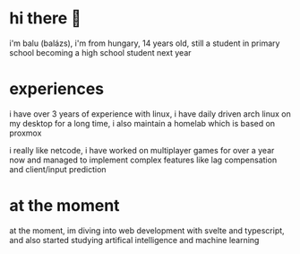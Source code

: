 # hi there 👋
i'm balu (balázs), i'm from hungary, 14 years old, still a student in primary school
becoming a high school student next year

# experiences
i have over 3 years of experience with linux, i have daily driven arch linux on my desktop for a long time, i also maintain a homelab which is based on proxmox

i really like netcode, i have worked on multiplayer games for over a year now and managed to implement complex features like lag compensation and client/input prediction

# at the moment
at the moment, im diving into web development with svelte and typescript, and also started studying artifical intelligence and machine learning
